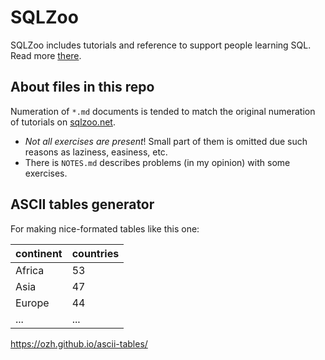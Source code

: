 # SQLZoo

SQLZoo includes tutorials and reference to support people learning SQL. Read more [there](https://sqlzoo.net/wiki/SQLZOO:About).

## About files in this repo

Numeration of `*.md` documents is tended to match the original numeration of tutorials on [sqlzoo.net](https://sqlzoo.net).

- _Not all exercises are present_! Small part of them is omitted due such reasons as laziness, easiness, etc.
- There is `NOTES.md` describes problems (in my opinion) with some exercises.

## ASCII tables generator

For making nice-formated tables like this one:

|   continent   |  countries  |
|---------------|-------------|
| Africa        |          53 |
| Asia          |          47 |
| Europe        |          44 |
| ...           |         ... |

https://ozh.github.io/ascii-tables/